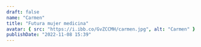```yaml
---
draft: false
name: "Carmen"
title: "Futura mujer medicina"
avatar: { src: "https://i.ibb.co/GvZCCMH/carmen.jpg", alt: "Carmen" }
publishDate: "2022-11-08 15:39"
---
```

